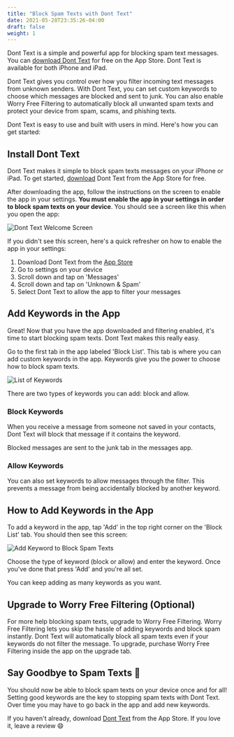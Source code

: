 ```yaml
---
title: "Block Spam Texts with Dont Text"
date: 2021-05-28T23:35:26-04:00
draft: false
weight: 1
---
```


Dont Text is a simple and powerful app for blocking spam text messages. You can [download Dont Text](https://apps.apple.com/us/app/dont-text/id1540836811) for free on the App Store. Dont Text is available for both iPhone and iPad. 

Dont Text gives you control over how you filter incoming text messages from unknown senders. With Dont Text, you can set custom keywords to choose which messages are blocked and sent to junk. You can also enable Worry Free Filtering to automatically block all unwanted spam texts and protect your device from spam, scams, and phishing texts. 

Dont Text is easy to use and built with users in mind. Here's how you can get started:

## Install Dont Text
Dont Text makes it simple to block spam texts messages on your iPhone or iPad. To get started,  [download](https://apps.apple.com/us/app/dont-text/id1540836811/) Dont Text from the App Store for free.

After downloading the app, follow the instructions on the screen to enable the app in your settings. **You must enable the app in your settings in order to block spam texts on your device**. You should see a screen like this when you open the app:

![Dont Text Welcome Screen](/assets/images/welcomeScreen.png#center "Dont Text Welcome Screen")

If you didn't see this screen, here's a quick refresher on how to enable the app in your settings:

1.  Download Dont Text from the [App Store](https://apps.apple.com/us/app/dont-text/id1540836811/)
2.  Go to settings on your device
3.  Scroll down and tap on 'Messages'
4.  Scroll down and tap on 'Unknown & Spam'
5.  Select Dont Text to allow the app to filter your messages

## Add Keywords in the App
Great! Now that you have the app downloaded and filtering enabled, it's time to start blocking spam texts. Dont Text makes this really easy.

Go to the first tab in the app labeled 'Block List'. This tab is where you can add custom keywords in the app. Keywords give you the power to choose how to block spam texts.

![List of Keywords](/assets/images/blockList.png#center "List of Keywords")

There are two types of keywords you can add: block and allow.

### Block Keywords
When you receive a message from someone not saved in your contacts, Dont Text will block that message if it contains the keyword.

Blocked messages are sent to the junk tab in the messages app.

### Allow Keywords
You can also set keywords to allow messages through the filter. This prevents a message from being accidentally blocked by another keyword.

## How to Add Keywords in the App
To add a keyword in the app, tap 'Add' in the top right corner on the 'Block List' tab. You should then see this screen:

![Add Keyword to Block Spam Texts](/assets/images/addKeyword.png#center "Add Keyword to Block Spam Texts")

Choose the type of keyword (block or allow) and enter the keyword. Once you've done that press 'Add' and you're all set.

You can keep adding as many keywords as you want.

## Upgrade to Worry Free Filtering (Optional)
For more help blocking spam texts, upgrade to Worry Free Filtering. Worry Free Filtering lets you skip the hassle of adding keywords and block spam instantly. Dont Text will automatically block all spam texts even if your keywords do not filter the message. To upgrade, purchase Worry Free Filtering inside the app on the upgrade tab.

## Say Goodbye to Spam Texts :wave:
You should now be able to block spam texts on your device once and for all! Setting good keywords are the key to stopping spam texts with Dont Text. Over time you may have to go back in the app and add new keywords.

If you haven't already, download [Dont Text](https://apps.apple.com/us/app/dont-text/id1540836811/) from the App Store. If you love it, leave a review :smile:
